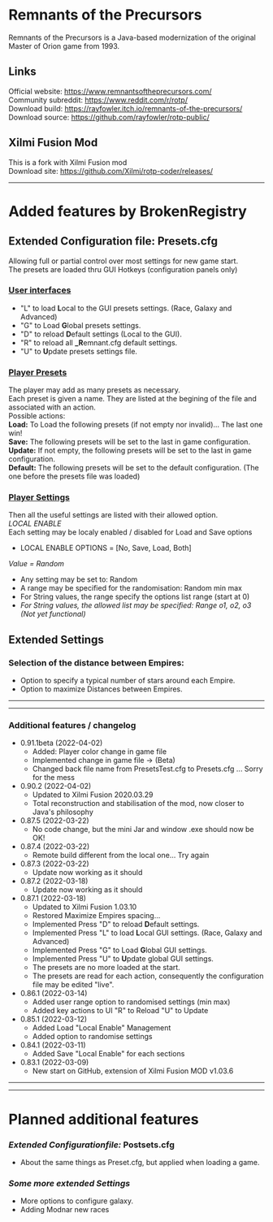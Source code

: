# Remnants of the Precursors
Remnants of the Precursors is a Java-based modernization of the original Master of Orion game from 1993.
## Links
Official website: https://www.remnantsoftheprecursors.com/<br>
Community subreddit: https://www.reddit.com/r/rotp/<br>
Download build: https://rayfowler.itch.io/remnants-of-the-precursors/<br>
Download source: https://github.com/rayfowler/rotp-public/<br>
## Xilmi Fusion Mod
This is a fork with Xilmi Fusion mod<br>
Download site: https://github.com/Xilmi/rotp-coder/releases/<br>

---
# Added features by BrokenRegistry
## Extended Configuration file: Presets.cfg
Allowing full or partial control over most settings for new game start.<br>
The presets are loaded thru GUI Hotkeys (configuration panels only)
### <u>User interfaces</u>
  - "L" to load **L**ocal to the GUI presets settings. (Race, Galaxy and Advanced)<br>
  - "G" to Load **G**lobal presets settings.<br>
  - "D" to reload **D**efault settings (Local to the GUI).<br>
  - "R" to reload all **_R**emnant.cfg default settings.<br>
  - "U" to **U**pdate presets settings file.<br>
### <u>Player Presets</u>
The player may add as many presets as necessary.<br>
Each preset is given a name. They are listed at the begining of the file and associated with an action.<br>
Possible actions:<br>
__Load:__ To Load the following presets (if not empty nor invalid)... The last one win! <br>
__Save:__ The following presets will be set to the last in game configuration. <br>
__Update:__ If not empty, the following presets will be set to the last in game configuration. <br>
__Default:__ The following presets will be set to the default configuration. (The one before the presets file was loaded)<br>
### <u>Player Settings</u>
Then all the useful settings are listed with their allowed option.<br>
_LOCAL ENABLE_<br>
Each setting may be localy enabled / disabled for Load and Save options<br>
- LOCAL ENABLE OPTIONS = [No, Save, Load, Both]<br>

_Value = Random_<br>
- Any setting may  be set to: Random<br>
- A range may be specified for the randomisation: Random min max<br>
- For String values, the range specify the options list range (start at 0)<br>
- _For String values, the allowed list may be specified: Range o1, o2, o3 (Not yet functional)_<br>
## Extended Settings
### Selection of the distance between Empires:
- Option to specify a typical number of stars around each Empire.<br>
- Option to maximize Distances between Empires.

---
---
### Additional features / changelog<br>
- 0.91.1beta (2022-04-02)
  - Added: Player color change in game file
  - Implemented change in game file -> (Beta)
  - Changed back file name from PresetsTest.cfg to Presets.cfg ... Sorry for the mess
- 0.90.2 (2022-04-02)
  - Updated to Xilmi Fusion 2020.03.29 <br>
  - Total reconstruction and stabilisation of the mod, now closer to Java's philosophy <br>
- 0.87.5 (2022-03-22)
  - No code change, but the mini Jar and window .exe should now be OK! <br>
- 0.87.4 (2022-03-22)
  - Remote build different from the local one... Try again <br>
- 0.87.3 (2022-03-22)
  - Update now working as it should<br>
- 0.87.2 (2022-03-18)
  - Update now working as it should<br>
- 0.87.1 (2022-03-18)
  - Updated to Xilmi Fusion 1.03.10<br>
  - Restored Maximize Empires spacing...<br>
  - Implemented Press "D" to reload **D**efault settings.<br>
  - Implemented Press "L" to load **L**ocal GUI settings. (Race, Galaxy and Advanced)<br>
  - Implemented Press "G" to Load **G**lobal GUI settings.<br>
  - Implemented Press "U" to **U**pdate global GUI settings.<br>
  - The presets are no more loaded at the start.<br>
  - The presets are read for each action, consequently the configuration file may be edited "live".<br>
- 0.86.1 (2022-03-14)
  - Added user range option to randomised settings (min max)<br>
  - Added key actions to UI "R" to Reload "U" to Update<br>
- 0.85.1 (2022-03-12)
  - Added Load "Local Enable" Management<br>
  - Added option to randomise settings<br>
- 0.84.1 (2022-03-11)
  - Added Save "Local Enable" for each sections<br>
- 0.83.1 (2022-03-09)
  - New start on GitHub, extension of Xilmi Fusion MOD v1.03.6<br>

---
---
# Planned additional features
### _Extended Configurationfile:_ Postsets.cfg
- About the same things as Preset.cfg, but applied when loading a game.<br>
### _Some more extended Settings_
- More options to configure galaxy.
- Adding Modnar new races

